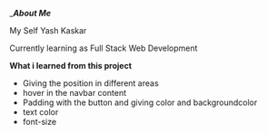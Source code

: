 __________About Me_________

My Self  Yash Kaskar 

Currently learning as Full Stack Web Development




____________What i learned from this project____________

* Giving the position in different areas
* hover in the navbar content
* Padding with the button and giving color and backgroundcolor
* text color 
* font-size

